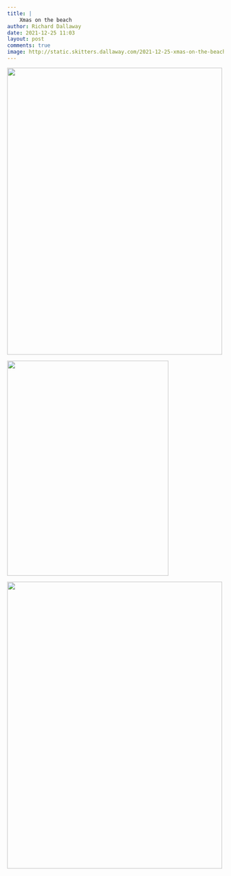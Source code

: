 ```yaml
---
title: |
    Xmas on the beach
author: Richard Dallaway
date: 2021-12-25 11:03
layout: post
comments: true
image: http://static.skitters.dallaway.com/2021-12-25-xmas-on-the-beach-fullsize-0.jpeg
---
```


<a href="http://static.skitters.dallaway.com/2021-12-25-xmas-on-the-beach-fullsize-0.jpeg"><img src="http://static.skitters.dallaway.com/2021-12-25-xmas-on-the-beach-thumb-0.jpeg" width="500" height="667"></a>

<a href="http://static.skitters.dallaway.com/2021-12-25-xmas-on-the-beach-fullsize-1.jpeg"><img src="http://static.skitters.dallaway.com/2021-12-25-xmas-on-the-beach-thumb-1.jpeg" width="375" height="500"></a>

<a href="http://static.skitters.dallaway.com/2021-12-25-xmas-on-the-beach-fullsize-2.jpeg"><img src="http://static.skitters.dallaway.com/2021-12-25-xmas-on-the-beach-thumb-2.jpeg" width="500" height="667"></a>



